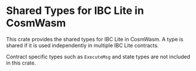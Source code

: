 # Shared Types for IBC Lite in CosmWasm

This crate provides the shared types for IBC Lite in CosmWasm. A type is shared if it is used independently in multiple IBC Lite contracts.

Contract specific types such as `ExecuteMsg` and state types are not included in this crate.
